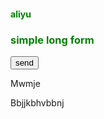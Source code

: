 <html>
  <head>
    <link rel="stylesheet" type="text/css" href="style.css">
    <title></title>
    <style type="text/css">
    .engr{
       color: green;
     }
     #engr1{
       color: green ;
     } 
    </style>
  </head>
  <body>
  <h4 class="engr"> aliyu </h4>
    <h3 id="engr1"> simple long form</h3>
    <!-- This is header h3 with ID engr -->
    <input type="submit" value="send">
    <div>
     <p>
     Mwmje
     </p>
    </div>
    <p>
      Bbjjkbhvbbnj
    </p>
  </body>
</html>
